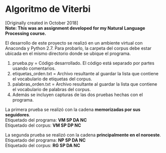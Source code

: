 # Algoritmo de Viterbi

[Originally created in October 2018]   
**Note: This was an assignment developed for my Natural Language Processing course.**

El desarrollo de este proyecto se realizó en un ambiente virtual con Anaconda y Python 2.7.
Para probarlo, la carpeta del corpus debe estar ubicada en el mismo directorio donde se ubique el programa.

1) prueba.py = Código desarrollado. El código está separado por partes usando comentarios.
2) etiquetas_orden.txt = Archivo resultante al guardar la lista que contiene el vocabulario de etiquetas del corpus.
3) palabras_orden.txt = Archivo resultante al guardar la lista que contiene el vocabulario de palabras del corpus.
4) Además se incluyen capturas de las dos pruebas hechas con el programa.

La primera prueba se realizó con la cadena **memorizadas por sus seguidores**.   
Etiquetado del programa: **VM SP DA NC**   
Etiquetado del corpus: **VM SP DP NC**

La segunda prueba se realizó con la cadena **principalmente en el noroeste**.   
Etiquetado del programa: **NP SP DA NC**   
Etiquetado del corpus: **RG SP DA NC**
